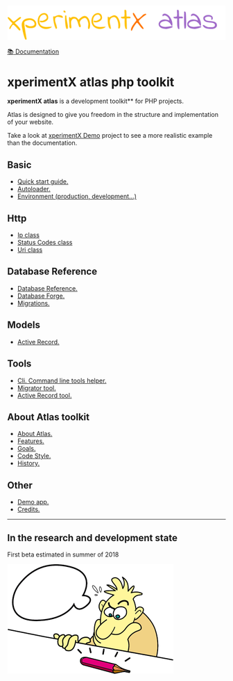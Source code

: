![xperimentx atlas](Atlas/doc/images/atlas.png) 

[:books: Documentation](Atlas/doc/README.md)

# xperimentX atlas php toolkit

**xperimentX atlas** is a development toolkit** for PHP projects.

Atlas is designed to give you freedom in the structure and implementation of your website.


Take a look at [xperimentX Demo](https://github.com/xperimentx/Demo)  project to see a more realistic example than the documentation.




## Basic
* [Quick start guide.](Atlas/doc/Quick-start-guide.md)
* [Autoloader.](Atlas/doc/Autoloader.md)
* [Environment (production, development...)](Atlas/doc/Environment.md)

## Http
* [Ip class](Atlas/doc/Http.md#ip-class)
* [Status Codes class](Atlas/doc/Http.md#status-codes-class)
* [Uri class](Atlas/doc/Http.md#uri-class)

 

## Database Reference
* [Database Reference.](Atlas/doc/Database.md)
* [Database Forge.](Atlas/doc/Database.md#database-forge)
* [Migrations.](Atlas/doc/Database-migrations.md)


## Models
* [Active Record.](Atlas/doc/Active-record.md)


## Tools
* [Cli. Command line tools helper.](Atlas/doc/Cli.md)
* [Migrator tool.](Atlas/doc/Database-migrations.md#migrator-cli-tool)
* [Active Record tool.](Atlas/doc/Active-record.md|active-record-tool)


## About Atlas toolkit
* [About Atlas.](Atlas/doc/About.md#about-atlas)
* [Features.](Atlas/doc/About.md#features)
* [Goals.](Atlas/doc/About.md#goals)
* [Code Style.](Atlas/doc/Code-style.md)
* [History.](Atlas/doc/History.md)

## Other
* [Demo app.](Atlas/doc/App-demo.md)
* [Credits.](Atlas/doc/Credits.md)


---

## In the research and development state
First beta estimated in summer of 2018

![xperimentx atlas](Atlas/doc/images/pensando.png) 

